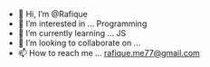 - 👋 Hi, I’m @Rafique
- 👀 I’m interested in ... Programming
- 🌱 I’m currently learning ... JS
- 💞️ I’m looking to collaborate on ... 
- 📫 How to reach me ... rafique.me77@gmail.com

<!---
SoftX77/SoftX77 is a ✨ special ✨ repository because its `README.md` (this file) appears on your GitHub profile.
You can click the Preview link to take a look at your changes.
--->
